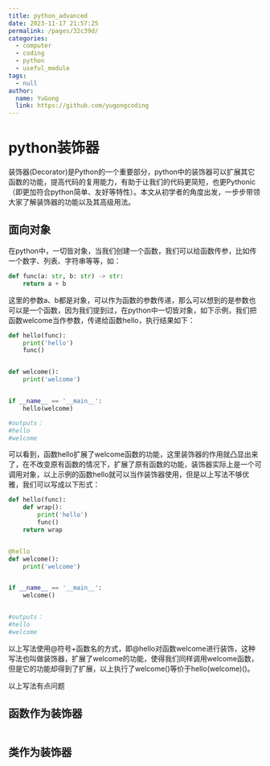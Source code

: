 ```yaml
---
title: python_advanced
date: 2023-11-17 21:57:25
permalink: /pages/32c39d/
categories:
  - computer
  - coding
  - python
  - useful_module
tags:
  - null
author:
  name: YuGong
  link: https://github.com/yugongcoding
---
```

# python装饰器

装饰器(Decorator)是Python的一个重要部分，python中的装饰器可以扩展其它函数的功能，提高代码的复用能力，有助于让我们的代码更简短，也更Pythonic（即更加符合python简单、友好等特性）。本文从初学者的角度出发，一步步带领大家了解装饰器的功能以及其高级用法。

## 面向对象

在python中，一切皆对象，当我们创建一个函数，我们可以给函数传参，比如传一个数字、列表、字符串等等，如：

```python
def func(a: str, b: str) -> str:
    return a + b
```

这里的参数a、b都是对象，可以作为函数的参数传递，那么可以想到的是参数也可以是一个函数，因为我们提到过，在python中一切皆对象，如下示例，我们把函数welcome当作参数，传递给函数hello，执行结果如下：

```python
def hello(func):
    print('hello')
    func()


def welcome():
    print('welcome')


if __name__ == '__main__':
    hello(welcome)

#outputs：
#hello
#welcome
```

可以看到，函数hello扩展了welcome函数的功能，这里装饰器的作用就凸显出来了，在不改变原有函数的情况下，扩展了原有函数的功能，装饰器实际上是一个可调用对象，以上示例的函数hello就可以当作装饰器使用，但是以上写法不够优雅，我们可以写成以下形式：

```python
def hello(func):
    def wrap():
        print('hello')
        func()
    return wrap


@hello
def welcome():
    print('welcome')


if __name__ == '__main__':
    welcome()


#outputs：
#hello
#welcome

```

以上写法使用@符号+函数名的方式，即@hello对函数welcome进行装饰，这种写法也叫做装饰器，扩展了welcome的功能，使得我们同样调用welcome函数，但是它的功能却得到了扩展，以上执行了welcome()等价于hello(welcome)()。

以上写法有点问题

## 函数作为装饰器

```python


```

## 类作为装饰器

```python



```
